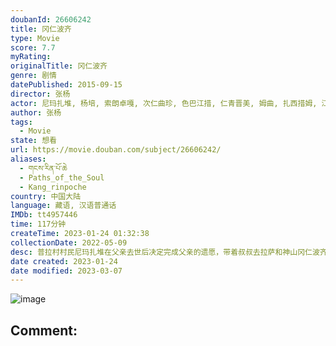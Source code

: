```yaml
---
doubanId: 26606242
title: 冈仁波齐
type: Movie
score: 7.7
myRating: 
originalTitle: 冈仁波齐
genre: 剧情
datePublished: 2015-09-15
director: 张杨
actor: 尼玛扎堆, 杨培, 索朗卓嘎, 次仁曲珍, 色巴江措, 仁青晋美, 姆曲, 扎西措姆, 江措旺堆, 达瓦扎西, 仁青旺佳, 丁孜登达, 索郎尼马
author: 张杨
tags:
  - Movie
state: 想看
url: https://movie.douban.com/subject/26606242/
aliases:
  - གངས་རིན་པོ་ཆེ
  - Paths_of_the_Soul
  - Kang_rinpoche
country: 中国大陆
language: 藏语, 汉语普通话
IMDb: tt4957446
time: 117分钟
createTime: 2023-01-24 01:32:38
collectionDate: 2022-05-09
desc: 普拉村村民尼玛扎堆在父亲去世后决定完成父亲的遗愿，带着叔叔去拉萨和神山冈仁波齐朝圣。时正马年，正好是神山冈仁波齐百年一遇的本命年，小村里很多人都希望加入尼玛扎堆的朝圣队伍。这支队伍里有即将临盆的孕妇、...
date created: 2023-01-24
date modified: 2023-03-07
---
```


![image](p2462387248.jpg)

Comment:
---
